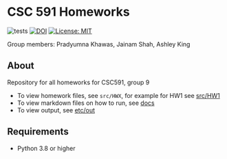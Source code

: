 
# CSC 591 Homeworks

![tests](https://github.com/kingan1/CSC591HW1/actions/workflows/tests.yml/badge.svg)
[![DOI](https://zenodo.org/badge/589679494.svg)](https://zenodo.org/badge/latestdoi/589679494)
[![License: MIT](https://img.shields.io/badge/License-MIT-green.svg)](https://opensource.org/licenses/MIT)


Group members: Pradyumna Khawas, Jainam Shah, Ashley King

## About

Repository for all homeworks for CSC591, group 9
- To view homework files, see `src/HWX`, for example for HW1 see [src/HW1](src/HW1/)
- To view markdown files on how to run, see [docs](docs)
- To view output, see [etc/out](etc/out)

## Requirements

- Python 3.8 or higher



